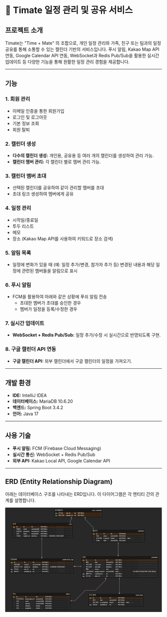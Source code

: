 # 📅 Timate 일정 관리 및 공유 서비스

## 프로젝트 소개

Timate는 "Time + Mate" 의 조합으로, 개인 일정 관리와 가족, 친구 또는 팀과의 일정 공유를 통해 소통할 수 있는 캘린더 기반의 서비스입니다. 
푸시 알림, Kakao Map API 연동, Google Calendar API 연동, WebSocket과 Redis Pub/Sub을 활용한 실시간 업데이트 등 다양한 기능을 통해 원활한 일정 관리 경험을 제공합니다.

---

## 기능

### 1. 회원 관리
- 이메일 인증을 통한 회원가입
- 로그인 및 로그아웃
- 기본 정보 조회
- 회원 탈퇴

### 2. 캘린더 생성
- **다수의 캘린더 생성:** 개인용, 공유용 등 여러 개의 캘린더를 생성하여 관리 가능.
- **캘린더 멤버 관리:** 각 캘린더 별로 멤버 관리 가능.

### 3. 캘린더 멤버 초대
- 선택된 캘린더를 공유하여 같이 관리할 멤버를 초대
- 초대 링크 생성하여 멤버에게 공유

### 4. 일정 관리
  - 시작일/종료일
  - 투두 리스트
  - 메모
  - 장소 (Kakao Map API를 사용하여 키워드로 장소 검색)

### 5. 알림 목록
- 일정에 변화가 있을 때 (예: 일정 추가/변경, 참가자 추가 등) 변경된 내용과 해당 일정에 관련된 멤버들을 알림으로 표시

### 6. 푸시 알림
- FCM을 활용하여 아래와 같은 상황에 푸쉬 알림 전송
  - 초대한 멤버가 초대를 승인한 경우
  - 멤버가 일정을 등록/수정한 경우

### 7. 실시간 업데이트
- **WebSocket + Redis Pub/Sub:** 일정 추가/수정 시 실시간으로 반영되도록 구현.

### 8. 구글 캘린더 API 연동
- **구글 캘린더 API:** 외부 캘린더에서 구글 캘린더의 일정을 가져오기.

---

## 개발 환경

- **IDE:** IntelliJ IDEA
- **데이터베이스:** MariaDB 10.6.20
- **백엔드:** Spring Boot 3.4.2
- **언어:** Java 17

---

## 사용 기술

- **푸시 알림:** FCM (Firebase Cloud Messaging)
- **실시간 통신:** WebSocket + Redis Pub/Sub
- **외부 API:** Kakao Local API, Google Calendar API

---

## ERD (Entity Relationship Diagram)

아래는 데이터베이스 구조를 나타내는 ERD입니다. 이 다이어그램은 각 엔티티 간의 관계를 설명합니다.

![ERD](docs/timate_erd.png)



